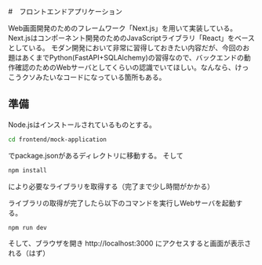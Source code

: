#　フロントエンドアプリケーション

Web画面開発のためのフレームワーク「Next.js」を用いて実装している。
Next.jsはコンポーネント開発のためのJavaScriptライブラリ「React」をベースとしている。
モダン開発において非常に習得しておきたい内容だが、今回のお題はあくまでPython(FastAPI+SQLAlchemy)の習得なので、バックエンドの動作確認のためのWebサーバとしてくらいの認識でいてほしい。なんなら、けっこうクソみたいなコードになっている箇所もある。

## 準備

Node.jsはインストールされているものとする。

```bash
cd frontend/mock-application
```
でpackage.jsonがあるディレクトリに移動する。
そして
```bash
npm install
```
により必要なライブラリを取得する（完了まで少し時間がかかる）

ライブラリの取得が完了したら以下のコマンドを実行しWebサーバを起動する。

```bash
npm run dev
```

そして、ブラウザを開き
http://localhost:3000
にアクセスすると画面が表示される（はず）